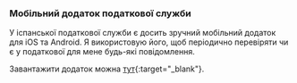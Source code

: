 ### Мобільний додаток податкової служби

У іспанської податкової служби є досить зручний мобільний додаток для iOS та Android. Я використовую його, щоб
періодично перевіряти чи є у податкової для мене будь-які повідомлення.

Завантажити додаток можна
[тут](https://sede.agenciatributaria.gob.es/Sede/en_gb/ayuda/app-agencia-tributaria.html){:target="_blank"}.
